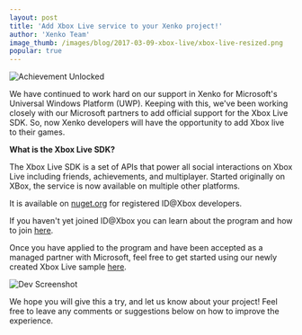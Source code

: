 ```yaml
---
layout: post
title: 'Add Xbox Live service to your Xenko project!'
author: 'Xenko Team'
image_thumb: /images/blog/2017-03-09-xbox-live/xbox-live-resized.png
popular: true
---
```

![Achievement Unlocked](../../images/blog/2017-03-09-xbox-live/achievement-unlocked-with-xenko.png)

We have continued to work hard on our support in Xenko for Microsoft's Universal Windows Platform (UWP). Keeping with this, we've been working closely with our Microsoft partners to add official support for the Xbox Live SDK. So, now Xenko developers will have the opportunity to add Xbox live to their games. 

**What is the Xbox Live SDK?**

The Xbox Live SDK is a set of APIs that power all social interactions on Xbox Live including friends, achievements, and multiplayer. Started originally on XBox, the service is now available on multiple other platforms.

It is available on [nuget.org](https://www.nuget.org/profiles/XboxLive) for registered ID@Xbox developers.

If you haven't yet joined ID@Xbox you can learn about the program and how to join [here](http://www.xbox.com/en-US/developers/id).

Once you have applied to the program and have been accepted as a managed partner with Microsoft, feel free to get started using our newly created Xbox Live sample [here](http://doc.xenko.com/latest/manual/platforms/uwp/xbox-live.html). 

![Dev Screenshot](../../images/blog/2017-03-09-xbox-live/xbox-live-dev-screen.png)

We hope you will give this a try, and let us know about your project! Feel free to leave any comments or suggestions below on how to improve the experience.